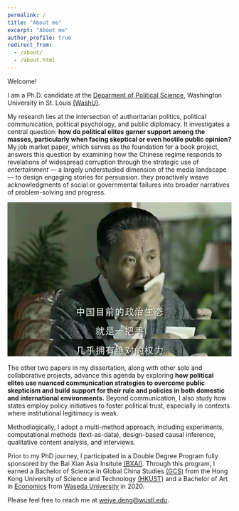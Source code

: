 ```yaml
---
permalink: /
title: "About me"
excerpt: "About me"
author_profile: true
redirect_from: 
  - /about/
  - /about.html
---
```


Welcome! 

I am a Ph.D. candidate at the [Deparment of Political Science](https://polisci.wustl.edu/), Washington University in St. Louis [(WashU)](https://wustl.edu/).

My research lies at the intersection of authoritarian politics, political communication, political psychology, and public diplomacy. It investigates a central question: **how do political elites garner support among the masses, particularly when facing skeptical or even hostile public opinion?** My job market paper, which serves as the foundation for a book project, answers this question by examining how the Chinese regime responds to revelations of widespread corruption through the strategic use of _entertainment_ — a largely understudied dimension of the media landscape — to design engaging stories for persuasion. they proactively weave acknowledgments of social or governmental failures into broader narratives of problem-solving and progress.

![Test Image](aboutfigs/Gao_topleader.jpg)



The other two papers in my dissertation, along with other solo and collaborative projects, advance this agenda by exploring **how political elites use nuanced communication strategies to overcome public skepticism and build support for their rule and policies in both domestic and international environments.** Beyond communication, I also study how states employ policy initiatives to foster political trust, especially in contexts where institutional legitimacy is weak.


Methodlogically, I adopt a multi-method approach, including experiments, computational methods (text-as-data), design-based causal inference, qualitative content analysis, and interviews.

Prior to my PhD journey, I participated in a Double Degree Program fully sponsored by the Bai Xian Asia Insitute [(BXAI)](https://www.bxai.org/). Through this program, I earned a Bachelor of Science in Global China Studies [(GCS)](https://www.shss.ust.hk/ug/major/gcs/) from the Hong Kong University of Science and Technology [(HKUST)](https://hkust.edu.hk/) and a Bachelor of Art in [Economics](https://www.waseda.jp/fpse/pse/en/) from [Waseda University](https://www.waseda.jp/top/en/) in 2020.

Please feel free to reach me at [weiye.deng@wustl.edu](weiye.deng@wustl.edu).
